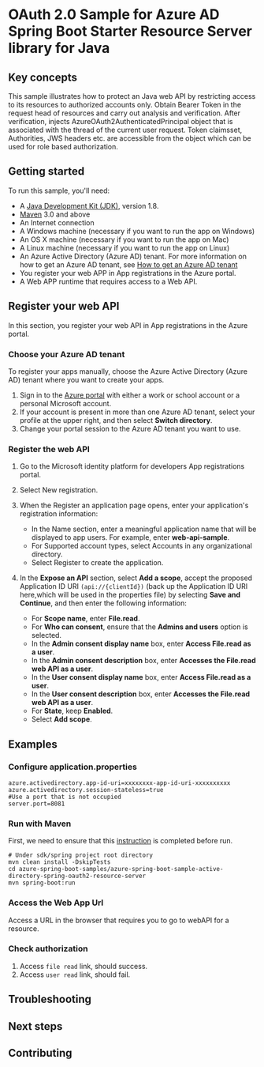 # OAuth 2.0 Sample for Azure AD Spring Boot Starter Resource Server library for Java

## Key concepts
This sample illustrates how to protect an Java web API by restricting access to its resources to authorized accounts only.
Obtain Bearer Token in the request head of resources and carry out analysis and verification. After verification,
injects AzureOAuth2AuthenticatedPrincipal object that is associated with the thread of the current user request. 
Token claimsset, Authorities, JWS headers etc. are accessible from the object which can be used for role based authorization.


## Getting started

To run this sample, you'll need:

- A [Java Development Kit (JDK)][jdk_link], version 1.8.
- [Maven](https://maven.apache.org/) 3.0 and above
- An Internet connection
- A Windows machine (necessary if you want to run the app on Windows)
- An OS X machine (necessary if you want to run the app on Mac)
- A Linux machine (necessary if you want to run the app on Linux)
- An Azure Active Directory (Azure AD) tenant. For more information on how to get an Azure AD tenant, see [How to get an Azure AD tenant](https://azure.microsoft.com/documentation/articles/active-directory-howto-tenant/)
- You register your web APP in App registrations in the Azure portal.
- A Web APP runtime that requires access to a Web API.

## Register your web API
In this section, you register your web API in App registrations in the Azure portal.

### Choose your Azure AD tenant

To register your apps manually, choose the Azure Active Directory (Azure AD) tenant where you want to create your apps.

1. Sign in to the [Azure portal](https://portal.azure.com/) with either a work or school account or a personal Microsoft account.
2. If your account is present in more than one Azure AD tenant, select your profile at the upper right, and then select **Switch directory**.
3. Change your portal session to the Azure AD tenant you want to use.

### Register the web API

1. Go to the Microsoft identity platform for developers App registrations portal.

2. Select New registration.

3. When the Register an application page opens, enter your application's registration information:
    - In the Name section, enter a meaningful application name that will be displayed to app users. For example, enter **web-api-sample**.
    - For Supported account types, select Accounts in any organizational directory.
    - Select Register to create the application.
        
4. In the **Expose an API** section, select **Add a scope**, accept the proposed Application ID URI `(api://{clientId})` (back up the Application ID URI here,which will be used in the properties file) by selecting **Save and Continue**, and then enter the following information:
   - For **Scope name**, enter **File.read**.
   - For **Who can consent**, ensure that the **Admins and users** option is selected.
   - In the **Admin consent display name** box, enter **Access File.read as a user**.
   - In the **Admin consent description** box, enter **Accesses the File.read web API as a user**.
   - In the **User consent display name** box, enter **Access File.read as a user**.
   - In the **User consent description** box, enter **Accesses the File.read web API as a user**.
   - For **State**, keep **Enabled**.
   - Select **Add scope**.

## Examples

### Configure application.properties

```properties
azure.activedirectory.app-id-uri=xxxxxxxx-app-id-uri-xxxxxxxxxx
azure.activedirectory.session-stateless=true
#Use a port that is not occupied
server.port=8081
```

### Run with Maven 
First, we need to ensure that this [instruction] is completed before run.
```shell
# Under sdk/spring project root directory
mvn clean install -DskipTests
cd azure-spring-boot-samples/azure-spring-boot-sample-active-directory-spring-oauth2-resource-server
mvn spring-boot:run
```

### Access the Web App Url

Access a URL in the browser that requires you to go to webAPI for a resource.

### Check authorization

1. Access `file read` link, should success.
2. Access `user read` link, should fail.

## Troubleshooting

## Next steps
## Contributing
<!-- LINKS -->
[jdk_link]: https://docs.microsoft.com/java/azure/jdk/?view=azure-java-stable
[instruction]: https://github.com/Azure/azure-sdk-for-java/blob/master/sdk/spring/CONTRIBUTING.md#building-from-source